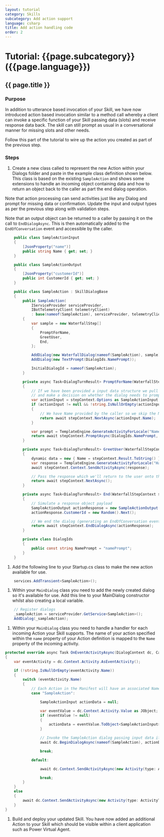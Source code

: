 ```yaml
---
layout: tutorial
category: Skills
subcategory: Add action support
language: csharp
title: Add action handling code
order: 2
---
```


# Tutorial: {{page.subcategory}} ({{page.language}})

## {{ page.title }}

### Purpose

In addition to utterance based invocation of your Skill, we have now introduced action based invocation similar to a method call whereby a client can invoke a specific function of your Skill passing data (slots) and receive response data back. The skill can still prompt as usual in a conversational manner for missing slots and other needs.

Follow this part of the tutorial to wire up the action you created as part of the previous step.

### Steps

1. Create a new class called to represent the new Action within your Dialogs folder and paste in the example class definition shown below. This class is based on the existing `SampleAction` and shows some extensions to handle an incoming object containing data and how to return an object back to the caller as part the end dialog operation.

Note that action processing can send activities just like any Dialog and prompt for missing data or confirmation. Update the input and output types as per the previous step along with validation steps.

Note that an output object can be returned to a caller by passing it on the call to `EndDialogAsync`. This is then automatically added to the `EndOfConversation` event and accessible by the caller.

```csharp
    public class SampleActionInput
    {
        [JsonProperty("name")]
        public string Name { get; set; }
    }

    public class SampleActionOutput
    {
        [JsonProperty("customerId")]
        public int CustomerId { get; set; }
    }

    public class SampleAction : SkillDialogBase
    {
        public SampleAction(
            IServiceProvider serviceProvider,
            IBotTelemetryClient telemetryClient)
            : base(nameof(SampleAction), serviceProvider, telemetryClient)
        {
            var sample = new WaterfallStep[]
            {
                PromptForName,
                GreetUser,
                End,
            };

            AddDialog(new WaterfallDialog(nameof(SampleAction), sample));
            AddDialog(new TextPrompt(DialogIds.NamePrompt));

            InitialDialogId = nameof(SampleAction);
        }

        private async Task<DialogTurnResult> PromptForName(WaterfallStepContext stepContext, CancellationToken cancellationToken)
        {
            // If we have been provided a input data structure we pull out provided data as appropriate
            // and make a decision on whether the dialog needs to prompt for anything.
            var actionInput = stepContext.Options as SampleActionInput;
            if (actionInput != null && !string.IsNullOrEmpty(actionInput.Name))
            {
                // We have Name provided by the caller so we skip the Name prompt.
                return await stepContext.NextAsync(actionInput.Name);
            }

            var prompt = TemplateEngine.GenerateActivityForLocale("NamePrompt");
            return await stepContext.PromptAsync(DialogIds.NamePrompt, new PromptOptions { Prompt = prompt });
        }

        private async Task<DialogTurnResult> GreetUser(WaterfallStepContext stepContext, CancellationToken cancellationToken)
        {
            dynamic data = new { Name = stepContext.Result.ToString() };
            var response = TemplateEngine.GenerateActivityForLocale("HaveNameMessage", data);
            await stepContext.Context.SendActivityAsync(response);

            // Pass the response which we'll return to the user onto the next step
            return await stepContext.NextAsync();
        }

        private async Task<DialogTurnResult> End(WaterfallStepContext stepContext, CancellationToken cancellationToken)
        {
            // Simulate a response object payload
            SampleActionOutput actionResponse = new SampleActionOutput();
            actionResponse.CustomerId = new Random().Next();

            // We end the dialog (generating an EndOfConversation event) which will serialize the result object in the Value field of the Activity
            return await stepContext.EndDialogAsync(actionResponse);
        }

        private class DialogIds
        {
            public const string NamePrompt = "namePrompt";
        }
    }
```

1. Add the following line to your Startup.cs class to make the new action available for use.

```csharp
    services.AddTransient<SampleAction>();
```

1. Within your `MainDialog` class you need to add the newly created dialog so it's available for use. Add this line to your MainDialog constructor whilst also creating a local variable.

```csharp
    // Register dialogs
    _sampleAction = serviceProvider.GetService<SampleAction>();
    AddDialog(_sampleAction);
```

1. Within your `MainDialog` class you need to handle a handler for each incoming Action your Skill supports. The name of your action specified within the `name` property of your Action definition is mapped to the `Name` property of the incoming activity.

```csharp
protected override async Task OnEventActivityAsync(DialogContext dc, CancellationToken cancellationToken = default(CancellationToken)
{
    var eventActivity = dc.Context.Activity.AsEventActivity();

    if (!string.IsNullOrEmpty(eventActivity.Name))
    {
        switch (eventActivity.Name)
        {
            // Each Action in the Manifest will have an associated Name which will be on incoming Event activities
            case "SampleAction":

                SampleActionInput actionData = null;                       

                var eventValue = dc.Context.Activity.Value as JObject;                      
                if (eventValue != null)
                {
                    actionData = eventValue.ToObject<SampleActionInput>();                            
                }

                // Invoke the SampleAction dialog passing input data if available
                await dc.BeginDialogAsync(nameof(SampleAction), actionData);

                break;

            default:

                await dc.Context.SendActivityAsync(new Activity(type: ActivityTypes.Trace, text: $"Unknown Event '{eventActivity.Name ?? "undefined"}' was received but not processed."));

                break;
        }
    }
    else
    {
        await dc.Context.SendActivityAsync(new Activity(type: ActivityTypes.Trace, text: $"An event with no name was received but not processed.")); 
    }
}
```

1. Build and deploy your updated Skill. You have now added an additional Action to your Skill which should be visible within a client application such as Power Virtual Agent.
